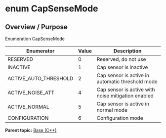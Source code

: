 # enum CapSenseMode

## Overview / Purpose

Enumeration CapSenseMode

|Enumerator|Value|Description|
|----------|-----|-----------|
|RESERVED|0|Reserved, do not use|
|INACTIVE|1|Cap sensor is inactive|
|ACTIVE\_AUTO\_THRESHOLD|2|Cap sensor is active in automatic threshold mode|
|ACTIVE\_NOISE\_ATT|4|Cap sensor is active with noise mitigation enabled|
|ACTIVE\_NORMAL|5|Cap sensor is active in normal mode|
|CONFIGURATION|6|Configuration mode|

**Parent topic:** [Base \(C++\)](../../summary_pages/Base.md)

